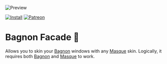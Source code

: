 ![Preview](http://jaliborc.com/images/addons/large/bagnon/masque.jpg)

[![Install](http://jaliborc.com/images/external/twitch_client.png)](https://www.curseforge.com/wow/addons/bagnon-facade/download?client=y)
[![Patreon](http://jaliborc.com/images/external/patreon.png#1)](https://www.patreon.com/jaliborc)


# Bagnon Facade :art:
Allows you to skin your [Bagnon](https://github.com/tullamods/Bagnon) windows with any [Masque](https://github.com/StormFX/Masque) skin.
Logically, it requires both [Bagnon](https://github.com/tullamods/Bagnon) and [Masque](https://github.com/StormFX/Masque) to work.

